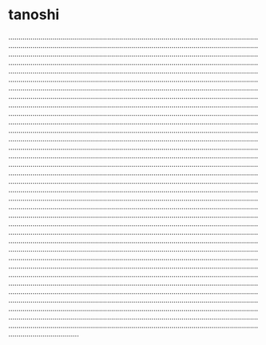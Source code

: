 # tanoshi

.......................................................................................................................................................................................................................................................................................................................................................................................................................................................................................................................................................................................................................................................................................................................................................................................................................................................................................................................................................................................................................................................................................................................................................................................................................................................................................................................................................................................................................................................................................................................................................................................................................................................................................................................................................................................................................................................................................................................................................................................................................................................................................................................................................................................................................................................................................................................................................................................................................................................................................................................................................................................................................................................................................................................................................................................................................................................................................................................................................................................................................................................................................................................................................................................................................................................................................................................................................................................................................................................................................................................................................................................................................................................................................................................................................................................................................................................................................................................................................................................................................................................................................................................................................................................................................................................................................................................................................................................................................................................................................................................................................